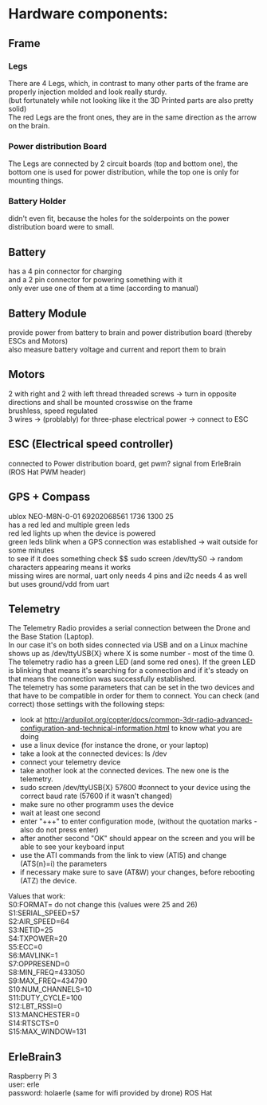 # Hardware components:

## Frame

### Legs
There are 4 Legs, which, in contrast to many other parts of the frame are properly injection molded and look really sturdy.  
(but fortunately while not looking like it the 3D Printed parts are also pretty solid)  
The red Legs are the front ones, they are in the same direction as the arrow on the brain.  

### Power distribution Board
The Legs are connected by 2 circuit boards (top and bottom one), the bottom one is used for power distribution, while the top one is only for mounting things.  

### Battery Holder
didn't even fit, because the holes for the solderpoints on the power distribution board were to small.  

## Battery
has a 4 pin connector for charging  
and a 2 pin connector for powering something with it  
only ever use one of them at a time (according to manual)  

## Battery Module
provide power from battery to brain and power distribution board (thereby ESCs and Motors)  
also measure battery voltage and current and report them to brain  

## Motors
2 with right and 2 with left thread threaded screws -> turn in opposite directions and shall be mounted crosswise on the frame  
brushless, speed regulated  
3 wires -> (problably) for three-phase electrical power -> connect to ESC  

## ESC (Electrical speed controller)
connected to Power distribution board, get pwm? signal from ErleBrain (ROS Hat PWM header)  

## GPS + Compass
ublox NEO-M8N-0-01 69202068561 1736 1300 25  
has a red led and multiple green leds  
red led lights up when the device is powered  
green leds blink when a GPS connection was established -> wait outside for some minutes  
to see if it does something check $$ sudo screen /dev/ttyS0 -> random characters appearing means it works  
missing wires are normal, uart only needs 4 pins and i2c needs 4 as well but uses ground/vdd from uart  

## Telemetry
The Telemetry Radio provides a serial connection between the Drone and the Base Station (Laptop).  
In our case it's on both sides connected via USB and on a Linux machine shows up as /dev/ttyUSB{X} where X is some number - most of the time 0.  
The telemetry radio has a green LED (and some red ones). If the green LED is blinking that means it's searching for a connection and if it's steady on that means the connection was successfully established.  
The telemetry has some parameters that can be set in the two devices and that have to be compatible in order for them to connect.
You can check (and correct) those settings with the following steps:  
* look at http://ardupilot.org/copter/docs/common-3dr-radio-advanced-configuration-and-technical-information.html to know what you are doing
* use a linux device (for instance the drone, or your laptop)
* take a look at the connected devices: ls /dev
* connect your telemetry device
* take another look at the connected devices. The new one is the telemetry.
* sudo screen /dev/ttyUSB{X} 57600 #connect to your device using the correct baud rate (57600 if it wasn't changed)
* make sure no other programm uses the device
* wait at least one second
* enter "+++" to enter configuration mode, (without the quotation marks - also do not press enter)
* after another second "OK" should appear on the screen and you will be able to see your keyboard input
* use the ATI commands from the link to view (ATI5) and change (ATS{n}=i) the parameters
* if necessary make sure to save (AT&W) your changes, before rebooting (ATZ) the device.  

Values that work:  
S0:FORMAT= do not change this (values were 25 and 26)  
S1:SERIAL_SPEED=57  
S2:AIR_SPEED=64  
S3:NETID=25  
S4:TXPOWER=20  
S5:ECC=0  
S6:MAVLINK=1  
S7:OPPRESEND=0  
S8:MIN_FREQ=433050  
S9:MAX_FREQ=434790  
S10:NUM_CHANNELS=10  
S11:DUTY_CYCLE=100  
S12:LBT_RSSI=0  
S13:MANCHESTER=0  
S14:RTSCTS=0  
S15:MAX_WINDOW=131  

## ErleBrain3
Raspberry Pi 3  
  user: erle  
  password: holaerle (same for wifi provided by drone)
ROS Hat
